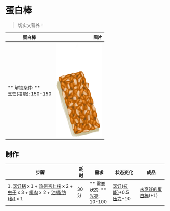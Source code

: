 # 蛋白棒  
> 切实又营养！  
  
  蛋白棒  |   图片   
 ----  |  ----:   
 ** 解锁条件: **<br>[烹饪(技能)](Skill_Cooking.md): 150-150  |  <img decoding="async" src="Sprite/ProteinBar.png" href="a.md" style="max-width:300px;max-height:300px;">   
  
## 制作  
步骤  |  耗时  |  需求  |  状态变化  |  成品  
----  |  ----  |  ----  |  ----  |  ----  
1. [烹饪锅](CookingPot.md) x 1 + [热带杏仁核](TropicalAlmondKernels.md) x 2 + [虫子](Bugs.md) x 3 + [椰肉](CoconutMeat.md) x 2 + [油/脂肪(组)](GpTag_OilFat.md) x 1  |  30分  |  ** 需要状态: **<br>[光亮](Light.md): 10-100  |  [烹饪(技能)](Skill_Cooking.md)+0.5<br>[压力](Stress.md)-10  |  [未烹饪的蛋白棒](ProteinBarUncooked.md)(+1)  


<script>document.title="蛋白棒 - 卡牌生存百科 Card Survival Wiki";</script>